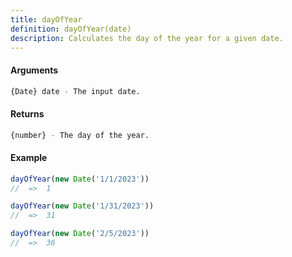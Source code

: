 ```yaml
---
title: dayOfYear
definition: dayOfYear(date)
description: Calculates the day of the year for a given date.
---
```


#### Arguments


```bash
{Date} date - The input date.
```

#### Returns

```bash
{number} - The day of the year.
```


#### Example


```ts
dayOfYear(new Date('1/1/2023'))
//  =>  1

dayOfYear(new Date('1/31/2023'))
//  =>  31

dayOfYear(new Date('2/5/2023'))
//  =>  36
```